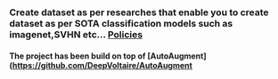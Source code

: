 ### Create dataset as per researches that enable you to create dataset as per SOTA classification models such as imagenet,SVHN etc... [Policies](https://arxiv.org/abs/1805.09501)
#### The project has been build on top of [AutoAugment](https://github.com/DeepVoltaire/AutoAugment
